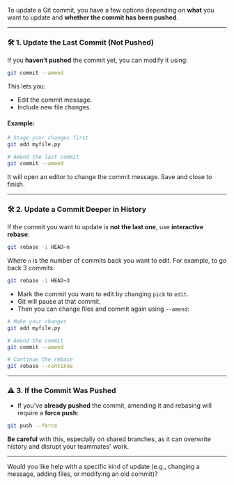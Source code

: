 To update a Git commit, you have a few options depending on **what** you want to update and **whether the commit has been pushed**.

---

### 🛠️ 1. **Update the Last Commit (Not Pushed)**

If you **haven’t pushed** the commit yet, you can modify it using:

```bash
git commit --amend
```

This lets you:

* Edit the commit message.
* Include new file changes.

#### Example:

```bash
# Stage your changes first
git add myfile.py

# Amend the last commit
git commit --amend
```

It will open an editor to change the commit message. Save and close to finish.

---

### 🛠️ 2. **Update a Commit Deeper in History**

If the commit you want to update is **not the last one**, use **interactive rebase**:

```bash
git rebase -i HEAD~n
```

Where `n` is the number of commits back you want to edit. For example, to go back 3 commits:

```bash
git rebase -i HEAD~3
```

* Mark the commit you want to edit by changing `pick` to `edit`.
* Git will pause at that commit.
* Then you can change files and commit again using `--amend`:

```bash
# Make your changes
git add myfile.py

# Amend the commit
git commit --amend

# Continue the rebase
git rebase --continue
```

---

### ⚠️ 3. **If the Commit Was Pushed**

* If you've **already pushed** the commit, amending it and rebasing will require a **force push**:

```bash
git push --force
```

**Be careful** with this, especially on shared branches, as it can overwrite history and disrupt your teammates' work.

---

Would you like help with a specific kind of update (e.g., changing a message, adding files, or modifying an old commit)?

